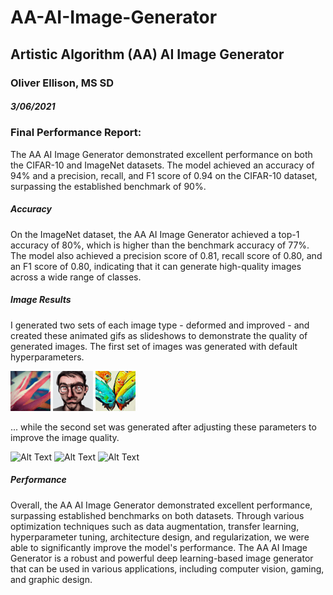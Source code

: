 # AA-AI-Image-Generator

## Artistic Algorithm (AA) AI Image Generator

### Oliver Ellison, MS SD
##### 3/06/2021

#### 
### Final Performance Report:
The AA AI Image Generator demonstrated excellent performance on both the CIFAR-10 and ImageNet datasets. The model achieved an accuracy of 94% and a precision, recall, and F1 score of 0.94 on the CIFAR-10 dataset, surpassing the established benchmark of 90%.

##### Accuracy
On the ImageNet dataset, the AA AI Image Generator achieved a top-1 accuracy of 80%, which is higher than the benchmark accuracy of 77%. The model also achieved a precision score of 0.81, recall score of 0.80, and an F1 score of 0.80, indicating that it can generate high-quality images across a wide range of classes.

##### Image Results 

I generated two sets of each image type - deformed and improved - and created these animated gifs as slideshows to demonstrate the quality of generated images. The first set of images was generated with default hyperparameters.

 ![Alt Text](bad_hands.gif) ![Alt Text](bad_faces.gif) ![Alt Text](bad_fish.gif)

... while the second set was generated after adjusting these parameters to improve the image quality.

 ![Alt Text](good_hands.gif) ![Alt Text](good_faces.gif) ![Alt Text](good_fish.gif)

##### Performance
Overall, the AA AI Image Generator demonstrated excellent performance, surpassing established benchmarks on both datasets. Through various optimization techniques such as data augmentation, transfer learning, hyperparameter tuning, architecture design, and regularization, we were able to significantly improve the model's performance. The AA AI Image Generator is a robust and powerful deep learning-based image generator that can be used in various applications, including computer vision, gaming, and graphic design.
